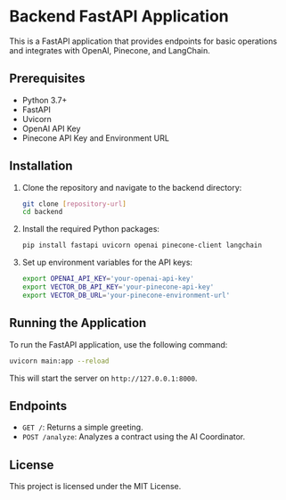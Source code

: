 # Backend FastAPI Application

This is a FastAPI application that provides endpoints for basic operations and integrates with OpenAI, Pinecone, and LangChain.

## Prerequisites

- Python 3.7+
- FastAPI
- Uvicorn
- OpenAI API Key
- Pinecone API Key and Environment URL

## Installation

1. Clone the repository and navigate to the backend directory:

   ```bash
   git clone [repository-url]
   cd backend
   ```

2. Install the required Python packages:

   ```bash
   pip install fastapi uvicorn openai pinecone-client langchain
   ```

3. Set up environment variables for the API keys:

   ```bash
   export OPENAI_API_KEY='your-openai-api-key'
   export VECTOR_DB_API_KEY='your-pinecone-api-key'
   export VECTOR_DB_URL='your-pinecone-environment-url'
   ```

## Running the Application

To run the FastAPI application, use the following command:

```bash
uvicorn main:app --reload
```

This will start the server on `http://127.0.0.1:8000`.

## Endpoints

- `GET /`: Returns a simple greeting.
- `POST /analyze`: Analyzes a contract using the AI Coordinator.

## License

This project is licensed under the MIT License.
